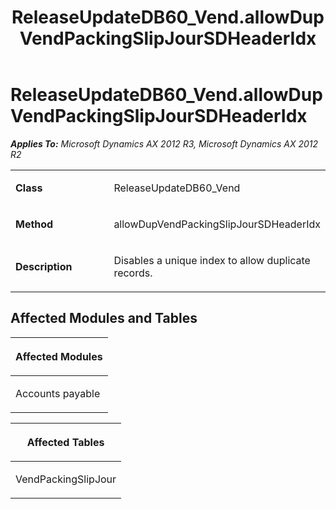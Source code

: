 ﻿---
title: ReleaseUpdateDB60_Vend.allowDupVendPackingSlipJourSDHeaderIdx
TOCTitle: ReleaseUpdateDB60_Vend.allowDupVendPackingSlipJourSDHeaderIdx
ms:assetid: 2038aba3-9b50-57f7-63bb-66117c8fd251
ms:mtpsurl: https://msdn.microsoft.com/en-us/library/JJ684880(v=AX.60)
ms:contentKeyID: 49707084
ms.date: 05/18/2015
mtps_version: v=AX.60
---

# ReleaseUpdateDB60\_Vend.allowDupVendPackingSlipJourSDHeaderIdx 


_**Applies To:** Microsoft Dynamics AX 2012 R3, Microsoft Dynamics AX 2012 R2_

<table>
<colgroup>
<col style="width: 50%" />
<col style="width: 50%" />
</colgroup>
<tbody>
<tr class="odd">
<td><p><strong>Class</strong></p></td>
<td><p>ReleaseUpdateDB60_Vend</p></td>
</tr>
<tr class="even">
<td><p><strong>Method</strong></p></td>
<td><p>allowDupVendPackingSlipJourSDHeaderIdx</p></td>
</tr>
<tr class="odd">
<td><p><strong>Description</strong></p></td>
<td><p>Disables a unique index to allow duplicate records.</p></td>
</tr>
</tbody>
</table>


## Affected Modules and Tables

<table>
<colgroup>
<col style="width: 100%" />
</colgroup>
<thead>
<tr class="header">
<th><p>Affected Modules</p></th>
</tr>
</thead>
<tbody>
<tr class="odd">
<td><p>Accounts payable</p></td>
</tr>
</tbody>
</table>


<table>
<colgroup>
<col style="width: 100%" />
</colgroup>
<thead>
<tr class="header">
<th><p>Affected Tables</p></th>
</tr>
</thead>
<tbody>
<tr class="odd">
<td><p>VendPackingSlipJour</p></td>
</tr>
</tbody>
</table>

  


